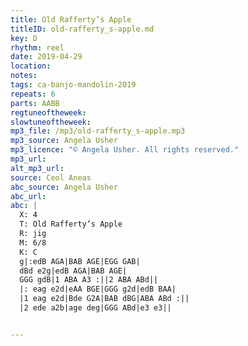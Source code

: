 ```yaml
---
title: Old Rafferty’s Apple
titleID: old-rafferty_s-apple.md
key: D
rhythm: reel
date: 2019-04-29
location:
notes:
tags: ca-banjo-mandolin-2019
repeats: 6 
parts: AABB 
regtuneoftheweek:
slowtuneoftheweek:
mp3_file: /mp3/old-rafferty_s-apple.mp3
mp3_source: Angela Usher
mp3_licence: "© Angela Usher. All rights reserved."
mp3_url:
alt_mp3_url:
source: Ceol Aneas
abc_source: Angela Usher
abc_url:
abc: |
  X: 4
  T: Old Rafferty’s Apple
  R: jig
  M: 6/8
  K: C
  g|:edB AGA|BAB AGE|EGG GAB|
  dBd e2g|edB AGA|BAB AGE|
  GGG gdB|1 ABA A3 :||2 ABA ABd||
  |: eag e2d|eAA BGE|GGG g2d|edB BAA|
  |1 eag e2d|Bde G2A|BAB dBG|ABA ABd :||
  |2 ede a2b|age deg|GGG ABd|e3 e3||


---
```

